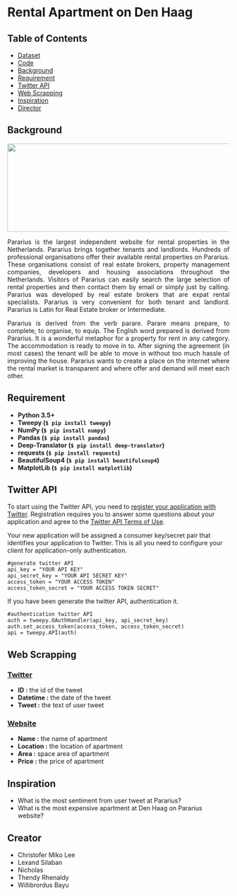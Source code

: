 # Rental Apartment on Den Haag

## Table of Contents
* [Dataset](https://github.com/Bayunova28/Rental_Apartment/tree/main/Dataset)
* [Code](https://github.com/Bayunova28/Rental_Apartment/blob/main/WillibrordusBayu_00000034000_IS502_BL_UAS.ipynb) 
* [Background](#background)
* [Requirement](#requirement)
* [Twitter API](#twitter-api)
* [Web Scrapping](#web-scrapping)
* [Inspiration](#inspiration)
* [Director](#director)

## Background
<img src="https://github.com/Bayunova28/Rental_Apartment/blob/main/Images/images.png" height="200" width="1000">

<p align="justify">Pararius is the largest independent website for rental properties in the Netherlands. Pararius brings together tenants and landlords. Hundreds of professional organisations offer 
their available rental properties on Pararius. These organisations consist of real estate brokers, property management companies, developers and housing associations throughout 
the Netherlands. Visitors of Pararius can easily search the large selection of rental properties and then contact them by email or simply just by calling. Pararius was developed 
by real estate brokers that are expat rental specialists. Pararius is very convenient for both tenant and landlord. Pararius is Latin for Real Estate broker or Intermediate.<p> 
<p align="justify">Pararius is derived from the verb parare. Parare means prepare, to complete, to organise, to equip. The English word prepared is derived from Pararius. It is a wonderful metaphor 
for a property for rent in any category. The accommodation is ready to move in to. After signing the agreement (in most cases) the tenant will be able to move in without too much 
hassle of improving the house. Pararius wants to create a place on the internet where the rental market is transparent and where offer and demand will meet each other.<p>

## Requirement
* **Python 3.5+**
* **Tweepy (`$ pip install tweepy`)**
* **NumPy (`$ pip install numpy`)**
* **Pandas (`$ pip install pandas`)**
* **Deep-Translator (`$ pip install deep-translator`)**
* **requests (`$ pip install requests`)**
* **BeautifulSoup4 (`$ pip install beautifulsoup4`)**
* **MatplotLib (`$ pip install matplotlib`)**

## Twitter API
To start using the Twitter API, you need to [register your application with Twitter](https://developer.twitter.com/en/products/twitter-api). Registration requires you to answer some questions about your application and agree to the [Twitter API Terms of Use](https://developer.twitter.com/en/developer-terms/agreement-and-policy).

Your new application will be assigned a consumer key/secret pair that identifies your application to Twitter. This is all you need to configure your client for application-only authentication.

```
#generate twitter API
api_key = "YOUR API KEY"
api_secret_key = "YOUR API SECRET KEY"
access_token = "YOUR ACCESS TOKEN"
access_token_secret = "YOUR ACCESS TOKEN SECRET"
```
If you have been generate the twitter API, authentication it.

```
#authentication twitter API
auth = tweepy.OAuthHandler(api_key, api_secret_key)
auth.set_access_token(access_token, access_token_secret)
api = tweepy.API(auth)
```
## Web Scrapping

### [Twitter](https://twitter.com/Pararius)
* **ID :** the id of the tweet
* **Datetime :** the date of the tweet 
* **Tweet :** the text of user tweet

### [Website](https://www.pararius.com/apartments/den-haag)
* **Name :** the name of apartment 
* **Location :** the location of apartment
* **Area :** space area of apartment
* **Price :** the price of apartment

## Inspiration
* What is the most sentiment from user tweet at Pararius?
* What is the most expensive apartment at Den Haag on Pararius website?

## Creator
* Christofer Miko Lee
* Lexand Silaban
* Nicholas
* Thendy Rhenaldy
* Willibrordus Bayu

